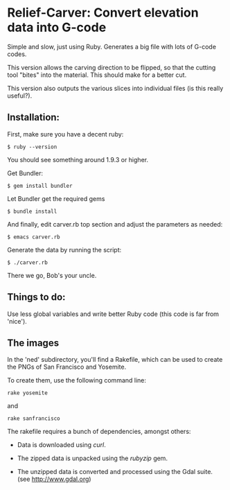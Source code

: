 Relief-Carver: Convert elevation data into G-code
=============

Simple and slow, just using Ruby. Generates a big file with lots of
G-code codes.

This version allows the carving direction to be flipped, so that the
cutting tool "bites" into the material. This should make for a better
cut.

This version also outputs the various slices into individual files (is
this really useful?).


Installation:
------------

First, make sure you have a decent ruby:

    $ ruby --version

You should see something around 1.9.3 or higher.

Get Bundler:

    $ gem install bundler

Let Bundler get the required gems

    $ bundle install

And finally, edit carver.rb top section and adjust the parameters as needed:

    $ emacs carver.rb

Generate the data by running the script:

    $ ./carver.rb

There we go, Bob's your uncle.


Things to do:
------------

Use less global variables and write better Ruby code (this code is far
from 'nice').


The images
----------

In the 'ned' subdirectory, you'll find a Rakefile, which can be used
to create the PNGs of San Francisco and Yosemite.

To create them, use the following command line:

    rake yosemite

and

    rake sanfrancisco

The rakefile requires a bunch of dependencies, amongst others:

  * Data is downloaded using *curl*.

  * The zipped data is unpacked using the *rubyzip* gem.

  * The unzipped data is converted and processed using the Gdal
    suite. (see http://www.gdal.org)
